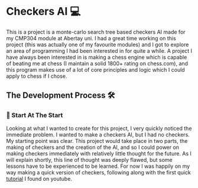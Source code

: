 # Checkers AI 💻 
This is a project is a monte-carlo search tree based checkers AI made for my CMP304 module at Abertay uni. I had a great time working on this project 
(this was actually one of my favourite modules) and I got to explore an area of programming I had been interested in for quite a while. A project I
have always been interested in is making a chess engine which is capable of beating me at chess (I maintain a solid 1800+ rating on chess.com), and
this program makes use of a lot of core principles and logic which I could apply to chess if I chose.

## The Development Process 🛠 

### 🐣 Start At The Start
Looking at what I wanted to create for this project, I very quickly noticed the immediate problem. I wanted to make a checkers AI, but I had no checkers.
My starting point was clear. This project would take place in two parts, the making of checkers and the creation of the AI, and so I could power on
making checkers immediately with relatively little thought for the future. As I will explain shortly, this line of thought was deeply flawed, but some
lessons have to be experienced to be learned. For now I was happily on my way making a quick version of checkers, following along with the first quick 
[tutorial](https://www.youtube.com/watch?v=-0vg5gopetE) I found on youtube.
